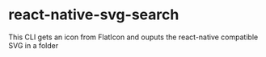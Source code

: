 # react-native-svg-search
This CLI gets an icon from FlatIcon and ouputs the react-native compatible SVG in a folder
